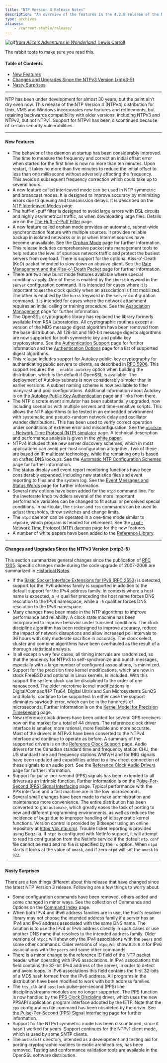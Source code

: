 ```yaml
---
title: "NTP Version 4 Release Notes"
description: "An overview of the features in the 4.2.8 release of the NTPv4 distribution for Unix, VMS, and Windows. This release incorporates new features and refinements, while retaining backwards compatibility with older versions, including NTPv3 and NTPv2, but not NTPv1. Support for NTPv1 has been discontinued because of certain security vulnerabilities."
type: archives
aliases:
    - /current-stable/release/
---
```


![gif](/documentation/pic/hornraba.gif)[from _Alice's Adventures in Wonderland_, Lewis Carroll](/reflib/pictures/)

The rabbit toots to make sure you read this.

#### Table of Contents

*   [New Features](/documentation/4.2.8-series/release/#new-features)
*   [Changes and Upgrades Since the NTPv3 Version (xntp3-5)](/documentation/4.2.8-series/release/#changes-and-upgrades-since-the-ntpv3-version-xntp3-5)
*   [Nasty Surprises](/documentation/4.2.8-series/release/#nasty-surprises)

* * *

NTP has been under development for almost 30 years, but the paint ain't dry even now. This release of the NTP Version 4 (NTPv4) distribution for Unix, VMS and Windows incorporates new features and refinements, but retaining backwards compatibility with older versions, including NTPv3 and NTPv2, but not NTPv1. Support for NTPv1 has been discontinued because of certain security vulnerabilities.

* * *

#### New Features

*   The behavior of the daemon at startup has been considerably improved. The time to measure the frequency and correct an initial offset error when started for the first time is now no more than ten minutes. Upon restart, it takes no more than five minutes to reduce the initial offset to less than one millisecond without adversely affecting the frequency. This avoids a subsequent frequency correction which could take up to several hours.
*   A new feature called interleaved mode can be used in NTP symmetric and broadcast modes. It is designed to improve accuracy by minimizing errors due to queuing and transmission delays. It is described on the [NTP Interleaved Modes](/documentation/4.2.8-series/xleave/) page.
*   The huff-n'-puff filter is designed to avoid large errors with DSL circuits and highly asymmetrical traffic, as when downloading large files. Details are on the [The Huff-n'-Puff Filter](/documentation/4.2.8-series/huffpuff/) page.
*   A new feature called orphan mode provides an automatic, subnet-wide synchronization feature with multiple sources. It provides reliable backup in isolated networks or in pr when Internet sources have become unavailable. See the [Orphan Mode](/documentation/4.2.8-series/orphan/) page for further information.
*   This release includes comprehensive packet rate management tools to help reduce the level of spurious network traffic and protect the busiest servers from overload. There is support for the optional Kiss-o'-Death (KoD) packet intended to slow down an abusive client. See the [Rate Management and the Kiss-o'-Death Packet](/documentation/4.2.8-series/rate/) page for further information.
*   There are two new burst mode features available where special conditions apply. One of these is enabled by the <code>iburst</code> keyword in the <code>server</code> configuration command. It is intended for cases where it is important to set the clock quickly when an association is first mobilized. The other is enabled by the <code>burst</code> keyword in the <code>server</code> configuration command. It is intended for cases where the network attachment requires an initial calling or training procedure. See the [Association Management](/documentation/4.2.8-series/assoc/) page for further information.
*   The OpenSSL cryptographic library has replaced the library formerly available from RSA Laboratories. All cryptographic routines except a version of the MD5 message digest algorithm have been removed from the base distribution. All 128-bit and 160-bit message digests algorithms are now supported for both symmetric key and public key cryptosystems. See the [Authentication Support](/documentation/4.2.8-series/authentic/) page for further information and the [Authentication Options](/documentation/4.2.8-series/authopt/) page for a list of supported digest algorithms.
*   This release includes support for Autokey public-key cryptography for authenticating public servers to clients, as described in [RFC 5906](/reflib/rfc/rfc5906.txt). This support requires the <code>-\-enable-autokey</code> option when building the distribution, which is the default if OpenSSL is available. The deployment of Autokey subnets is now considerably simpler than in earlier versions. A subnet naming scheme is now available to filter manycast and pool configurations. Additional information about Autokey is on the [Autokey Public Key Authentication](/documentation/4.2.8-series/autokey/) page and links from there.
*   The NTP discrete event simulator has been substantially upgraded, now including scenarios with multiple servers and time-sensitive scripts. This allows the NTP algorithms to be tested in an embedded environment with systematic and pseudo-random network delay and oscillator wander distributions. This has been used to verify correct operation under conditions of extreme error and misconfiguration. See the [<code>ntpdsim</code> - Network Time Protocol (NTP) simulator](/documentation/4.2.8-series/ntpdsim/) page. A technical description and performance analysis is given in the [white paper](/reflib/ntpsim/).
*   NTPv4 includes three new server discovery schemes, which in most applications can avoid per-host configuration altogether. Two of these are based on IP multicast technology, while the remaining one is based on crafted DNS lookups. See the [Automatic NTP Configuration Schemes](/documentation/4.2.8-series/discover/) page for further information.
*   The status display and event report monitoring functions have been considerably expanded, including new statistics files and event reporting to files and the system log. See the [Event Messages and Status Words](/documentation/4.2.8-series/decode/) page for further information.
*   Several new options have been added for the <code>ntpd</code> command line. For the inveterate knob twiddlers several of the more important performance variables can be changed to fit actual or perceived special conditions. In particular, the <code>tinker</code> and <code>tos</code> commands can be used to adjust thresholds, throw switches and change limits.
*   The <code>ntpd</code> daemon can be operated in a one-time mode similar to <code>ntpdate</code>, which program is headed for retirement. See the [<code>ntpd</code> - Network Time Protocol (NTP) daemon](/documentation/4.2.8-series/ntpd/) page for the new features.
*   A number of white papers have been added to the [Reference Library](/reflib/papers/).

* * *

#### Changes and Upgrades Since the NTPv3 Version (xntp3-5)

This section summarizes general changes since the publication of [RFC 1305](/reflib/rfc/rfc1305/rfc1305b.pdf). Specific changes made during the code upgrade of 2007-2008 are summarized in [Historical Notes](/documentation/4.2.8-series/history/).

*   If the [Basic Socket Interface Extensions for IPv6 (RFC 2553)](https://datatracker.ietf.org/doc/html/rfc2553/) is detected, support for the IPv6 address family is supported in addition to the default support for the IPv4 address family. In contexts where a host name is expected, a <code>-4</code> qualifier preceding the host name forces DNS resolution to the IPv4 namespace, while a <code>-6</code> qualifier forces DNS resolution to the IPv6 namespace.
*   Many changes have been made in the NTP algorithms to improve performance and reliability. A clock state machine has been incorporated to improve behavior under transient conditions. The clock discipline algorithm has been redesigned to improve accuracy, reduce the impact of network disruptions and allow increased poll intervals to 36 hours with only moderate sacrifice in accuracy. The clock select, cluster and combine algorithms have been overhauled as the result of a thorough statistical analysis.
*   In all except a very few cases, all timing intervals are randomized, so that the tendency for NTPv3 to self-synchronize and bunch messages, especially with a large number of configured associations, is minimized.
*   Support for the precision time kernel modifications, which are now in stock FreeBSD and optional in Linux kernels, is included. With this support the system clock can be disciplined to the order of one nanosecond. The older microtime kernel modifications in Digital/Compaq/HP Tru64, Digital Ultrix and Sun Microsystems SunOS and Solaris, continue to be supported. In either case the support eliminates sawtooth error, which can be in the hundreds of microseconds. Further information is on the [Kernel Model for Precision Timekeeping](/documentation/4.2.8-series/kern/) page.
*   New reference clock drivers have been added for several GPS receivers now on the market for a total of 44 drivers. The reference clock driver interface is smaller, more rational, more flexible and more accurate. Most of the drivers in NTPv3 have been converted to the NTPv4 interface and continue to operate as before. A summary of the supported drivers is on the [Reference Clock Support](/documentation/4.2.8-series/refclock/) page. Audio drivers for the Canadian standard time and frequency station CHU, the US standard time and frequency stations WWV/H and for IRIG signals have been updated and capabilities added to allow direct connection of these signals to an audio port. See the [Reference Clock Audio Drivers](/documentation/4.2.8-series/audio/) page for further information.
*   Support for pulse-per-second (PPS) signals has been extended to all drivers as an intrinsic function. Further information is on the [Pulse-Per-Second (PPS) Signal Interfacing](/documentation/4.2.8-series/pps/) page. Typical performance with the PPS interface and a fast machine are in the low microseconds.
*   Several small changes have been made to make administration and maintenance more convenience. The entire distribution has been converted to gnu <code>automake</code>, which greatly eases the task of porting to new and different programming environments, as well as reduces the incidence of bugs due to improper handling of idiosyncratic kernel functions. Version control is provided by Bitkeeper using an online repository at https://bk.ntp.org/. Trouble ticket reporting is provided using Bugzilla. If <code>ntpd</code> is configured with NetInfo support, it will attempt to read its configuration from the NetInfo service if the default <code>ntp.conf</code> file cannot be read and no file is specified by the <code>-c</code> option. When <code>ntpd</code> starts it looks at the value of <code>umask</code>, and if zero <code>ntpd</code> will set the <code>umask</code> to <code>022</code>.

* * *

#### Nasty Surprises

There are a few things different about this release that have changed since the latest NTP Version 3 release. Following are a few things to worry about:

*   Some configuration commands have been removed, others added and some changed in minor ways. See the collection of Commands and Options on the [Command Index](/documentation/4.2.8-series/comdex/) page.
*   When both IPv4 and IPv6 address families are in use, the host's resolver library may not choose the intended address family if a server has an IPv4 and IPv6 address associated with the same DNS name. The solution is to use the IPv4 or IPv6 address directly in such cases or use another DNS name that resolves to the intended address family. Older versions of <code>ntpdc</code> will show only the IPv4 associations with the <code>peers</code> and some other commands. Older versions of <code>ntpq</code> will show <code>0.0.0.0</code> for IPv6 associations with the <code>peers</code> and some other commands.
*   There is a minor change to the reference ID field of the NTP packet header when operating with IPv6 associations. In IPv4 associations this field contains the 32-bit IPv4 address of the server, in order to detect and avoid loops. In IPv6 associations this field contains the first 32-bits of a MD5 hash formed from the IPv6 address. All programs in the distribution have been modified to work with both address families.
*   The <code>tty_clk</code> and <code>ppsclock</code> pulse-per-second (PPS) line discipline/streams modules are no longer supported. The PPS function is now handled by the [PPS Clock Discipline](/documentation/drivers/driver22/) driver, which uses the new PPSAPI application program interface adopted by the IETF. Note that the <code>pps</code> configuration file command has been obsoleted by the driver. See the [Pulse-Per-Second (PPS) Signal Interfacing](/documentation/4.2.8-series/pps/) page for further information.
*   Support for the NTPv1 symmetric mode has been discontinued, since it hasn't worked for years. Support continues for the NTPv1 client mode, which is used by some SNTP clients.
*   The <code>authstuff</code> directory, intended as a development and testing aid for porting cryptographic routines to exotic architectures, has been removed. Testing and conformance validation tools are available in the OpenSSL software distribution.